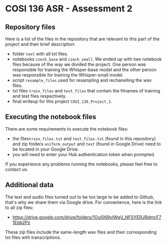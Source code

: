 # COSI 136 ASR - Assessment 2

## Repository files

Here is a list of the files in the repository that are relevant to this part of the project and their brief description:

- folder ```text``` with all txt files.
- notebooks ```czech_base``` and ```czech_small```. We ended up with two notebook files because of the way we divided the project. One person was responsible for training the Whisper-base model and the other person was responsible for training the Whisper-small model. 
- script ```resample_files``` used for resampling and rechanelling the wav files.
- txt files ```train_files``` and ```test_files``` that contain the filnames of training and test files respectively.
- final writeup for this project ```COSI_136_Project_2```.

## Executing the notebook files

There are some requirements to execute the notebook files:

- the files```train_files.txt``` and ```test_files.txt``` (found in this repository) and zip folders ```uniform_output``` and ```text``` (found in Google Drive) need to be located in your Google Drive.
- you will need to enter your Hub authentication token when prompted.

If you experience any problems running the notebooks, please feel free to contact us.

## Additional data

The text and audio files turned out to be too large to be added to Github,
that's why we share them via Google drive. For convenience, here is the link to all zip files:

- https://drive.google.com/drive/folders/1OuI069vIWgV_NFSYERJRdmcF71Ebb2Pz

These zip files include the same-length wav files and their corresponding txt files with transcriptions.
